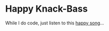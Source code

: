 # Happy Knack-Bass

While I do code, just listen to this [happy song](https://www.youtube.com/watch?v=r62OwUdOFdg)...
